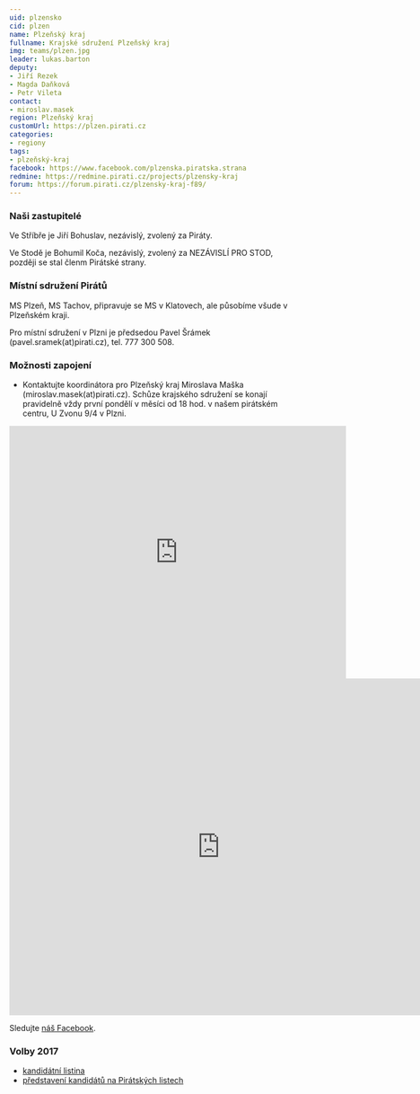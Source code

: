 ```yaml
---
uid: plzensko
cid: plzen
name: Plzeňský kraj
fullname: Krajské sdružení Plzeňský kraj
img: teams/plzen.jpg
leader: lukas.barton
deputy:
- Jiří Rezek
- Magda Daňková
- Petr Vileta
contact:
- miroslav.masek
region: Plzeňský kraj
customUrl: https://plzen.pirati.cz
categories:
- regiony
tags:
- plzeňský-kraj
facebook: https://www.facebook.com/plzenska.piratska.strana
redmine: https://redmine.pirati.cz/projects/plzensky-kraj
forum: https://forum.pirati.cz/plzensky-kraj-f89/
---
```


### Naši zastupitelé

Ve Stříbře je Jiří Bohuslav, nezávislý, zvolený za Piráty. 

Ve Stodě je Bohumil Koča, nezávislý, zvolený za NEZÁVISLÍ PRO STOD, později se stal členm Pirátské strany.

### Místní sdružení Pirátů

MS Plzeň, MS Tachov, připravuje se MS v Klatovech, ale působíme všude v Plzeňském kraji. 

Pro místní sdružení v Plzni je předsedou Pavel Šrámek (pаvel.srаmеk(at)pirаti.cz), tel. 777 300 508.

### Možnosti zapojení

* Kontaktujte koordinátora pro Plzeňský kraj Miroslava Maška (miroslav.mаsek(at)pirati.cz). Schůze krajského sdružení se konají pravidelně vždy první pondělí v měsíci od 18 hod. v našem pirátském centru, U Zvonu 9/4 v Plzni. 

<iframe src="https://www.google.com/maps/embed?pb=!1m18!1m12!1m3!1d2578.11047268977!2d13.38089939956418!3d49.74636512178518!2m3!1f0!2f0!3f0!3m2!1i1024!2i768!4f13.1!3m3!1m2!1s0x470af1e5ba8ca7b3%3A0xc67c13816b0d800b!2zVSBadm9udSA0LzksIDMwMSAwMCBQbHplxYggMy1Ww71jaG9kbsOtIFDFmWVkbcSbc3TDrQ!5e0!3m2!1scs!2scz!4v1517156285762" width="600" height="450" frameborder="0" style="border:0" allowfullscreen></iframe>

<iframe src="https://calendar.google.com/calendar/embed?src=fstbrgjct7a7cvkidpp08bit48%40group.calendar.google.com&ctz=Europe%2FPrague" style="border: 0" width="750" height="600" frameborder="0" scrolling="no"></iframe>


Sledujte [náš Facebook](https://www.facebook.com/pg/plzenska.piratska.strana/events/).

### Volby 2017

* [kandidátní listina](https://www.pirati.cz/volby/2017/plzensko/)
* [představení kandidátů na Pirátských listech](http://www.piratskelisty.cz/stitek/Plze%C5%88sk%C3%BD%20kraj)
